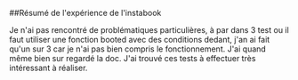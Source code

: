 ##Résumé de l'expérience de l'instabook

Je n'ai pas rencontré de problématiques particulières, à par dans 3 test ou il faut utiliser une fonction booted avec des conditions dedant, j'an ai fait qu'un sur 3 car je n'ai pas bien compris le fonctionnement.
J'ai quand même bien sur regardé la doc.
J'ai trouvé ces tests à effectuer très intéressant à réaliser.
